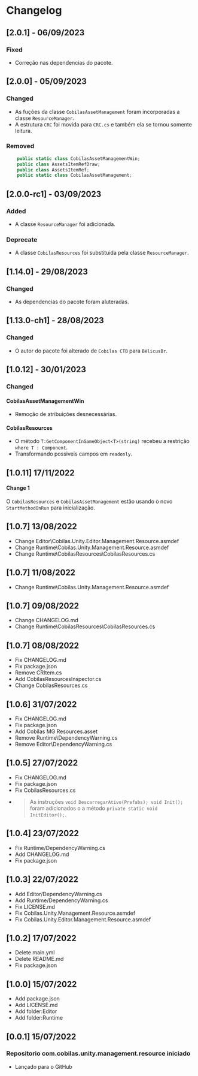# Changelog
## [2.0.1] - 06/09/2023
### Fixed
- Correção nas dependencias do pacote.
## [2.0.0] - 05/09/2023
### Changed
- As fuções da classe `CobilasAssetManagement` foram incorporadas a classe `ResourceManager`.
- A estrutura `CRC` foi movida para `CRC.cs` e também ela se tornou somente leitura.
### Removed
```c#
    public static class CobilasAssetManagementWin;
    public class AssetsItemRefDraw;
    public class AssetsItemRef;
    public static class CobilasAssetManagement;
```
## [2.0.0-rc1] - 03/09/2023
### Added
- A classe `ResourceManager` foi adicionada.
### Deprecate
- A classe `CobilasResources` foi substituida pela classe `ResourceManager`.
## [1.14.0] - 29/08/2023
### Changed
- As dependencias do pacote foram aluteradas.
## [1.13.0-ch1] - 28/08/2023
### Changed
- O autor do pacote foi alterado de `Cobilas CTB` para `BélicusBr`.
## [1.0.12] - 30/01/2023
### Changed
#### CobilasAssetManagementWin
- Remoção de atribuições desnecessárias.
#### CobilasResources
- O método `T:GetComponentInGameObject<T>(string)` recebeu a restrição `where T : Component`.
- Transformando possiveis campos em `readonly`.
## [1.0.11] 17/11/2022
#### Change 1
O `CobilasResources` e `CobilasAssetManagement` estão usando o novo `StartMethodOnRun` para inicialização.
## [1.0.7] 13/08/2022
- Change Editor\Cobilas.Unity.Editor.Management.Resource.asmdef
- Change Runtime\Cobilas.Unity.Management.Resource.asmdef
- Change Runtime\CobilasResources\CobilasResources.cs
## [1.0.7] 11/08/2022
- Change Runtime\Cobilas.Unity.Management.Resource.asmdef
## [1.0.7] 09/08/2022
- Change CHANGELOG.md
- Change Runtime\CobilasResources\CobilasResources.cs
## [1.0.7] 08/08/2022
- Fix CHANGELOG.md
- Fix package.json
- Remove CRItem.cs
- Add CobilasResourcesInspector.cs
- Change CobilasResources.cs
## [1.0.6] 31/07/2022
- Fix CHANGELOG.md
- Fix package.json
- Add Cobilas MG Resources.asset
- Remove Runtime\DependencyWarning.cs
- Remove Editor\DependencyWarning.cs
## [1.0.5] 27/07/2022
- Fix CHANGELOG.md
- Fix package.json
- Fix CobilasResources.cs
- > As instruções `void DescarregarAtivo(Prefabs); void Init();` foram adicionados o a método `private static void InitEditor();`.
## [1.0.4] 23/07/2022
- Fix Runtime/DependencyWarning.cs
- Add CHANGELOG.md
- Fix package.json
## [1.0.3] 22/07/2022
- Add Editor/DependencyWarning.cs
- Add Runtime/DependencyWarning.cs
- Fix LICENSE.md
- Fix Cobilas.Unity.Management.Resource.asmdef
- Fix Cobilas.Unity.Editor.Management.Resource.asmdef
## [1.0.2] 17/07/2022
- Delete main.yml
- Delete README.md
- Fix package.json
## [1.0.0] 15/07/2022
- Add package.json
- Add LICENSE.md
- Add folder:Editor
- Add folder:Runtime
## [0.0.1] 15/07/2022
### Repositorio com.cobilas.unity.management.resource iniciado
- Lançado para o GitHub